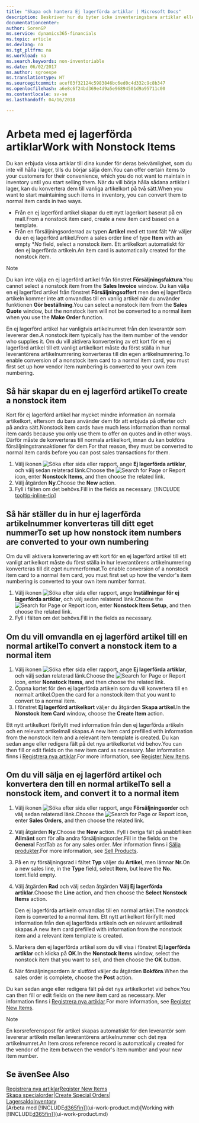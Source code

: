 ```yaml
---
title: "Skapa och hantera Ej lagerförda artiklar | Microsoft Docs"
description: Beskriver hur du byter icke inventeringsbara artiklar eller artiklar som inte finns kvar i lagret.
documentationcenter: 
author: SorenGP
ms.service: dynamics365-financials
ms.topic: article
ms.devlang: na
ms.tgt_pltfrm: na
ms.workload: na
ms.search.keywords: non-inventoriable
ms.date: 06/02/2017
ms.author: sgroespe
ms.translationtype: HT
ms.sourcegitcommit: acef03f32124c5983846bc6ed0c4d332c9c8b347
ms.openlocfilehash: a6e8c6f24bd369e4d9a5e96894501d9a95711c00
ms.contentlocale: sv-se
ms.lasthandoff: 04/16/2018

---
```

# <a name="work-with-nonstock-items"></a><span data-ttu-id="d2671-103">Arbeta med ej lagerförda artiklar</span><span class="sxs-lookup"><span data-stu-id="d2671-103">Work with Nonstock Items</span></span>
<span data-ttu-id="d2671-104">Du kan erbjuda vissa artiklar till dina kunder för deras bekvämlighet, som du inte vill hålla i lager, tills du börjar sälja dem.</span><span class="sxs-lookup"><span data-stu-id="d2671-104">You can offer certain items to your customers for their convenience, which you do not want to maintain in inventory until you start selling them.</span></span> <span data-ttu-id="d2671-105">När du vill börja hålla sådana artiklar i lager, kan du konvertera dem till vanliga artikelkort på två sätt.</span><span class="sxs-lookup"><span data-stu-id="d2671-105">When you want to start maintaining such items in inventory, you can convert them to normal item cards in two ways.</span></span>

* <span data-ttu-id="d2671-106">Från en ej lagerförd artikel skapar du ett nytt lagerkort baserat på en mall.</span><span class="sxs-lookup"><span data-stu-id="d2671-106">From a nonstock item card, create a new item card based on a template.</span></span>
* <span data-ttu-id="d2671-107">Från en försäljningsorderrad av typen **Artikel** med ett tomt fält \**Nr* väljer du en ej lagerförd artikel.</span><span class="sxs-lookup"><span data-stu-id="d2671-107">From a sales order line of type **Item** with an empty \**No* field, select a nonstock item.</span></span> <span data-ttu-id="d2671-108">Ett artikelkort automatiskt för den ej lagerförda artikeln.</span><span class="sxs-lookup"><span data-stu-id="d2671-108">An item card is automatically created for the nonstock item.</span></span>

> [!NOTE]  
>   <span data-ttu-id="d2671-109">Du kan inte välja en ej lagerförd artikel från fönstret **Försäljningsfaktura**.</span><span class="sxs-lookup"><span data-stu-id="d2671-109">You cannot select a nonstock item from the **Sales Invoice** window.</span></span> <span data-ttu-id="d2671-110">Du kan välja en ej lagerförd artikel från fönstret **Försäljningsoffert** men den ej lagerförda artikeln kommer inte att omvandlas till en vanlig artikel när du använder funktionen **Gör beställning**.</span><span class="sxs-lookup"><span data-stu-id="d2671-110">You can select a nonstock item from the **Sales Quote** window, but the nonstock item will not be converted to a normal item when you use the **Make Order** function.</span></span>

<span data-ttu-id="d2671-111">En ej lagerförd artikel har vanligtvis artikelnumret från den leverantör som levererar den.</span><span class="sxs-lookup"><span data-stu-id="d2671-111">A nonstock item typically has the item number of the vendor who supplies it.</span></span> <span data-ttu-id="d2671-112">Om du vill aktivera konvertering av ett kort för en ej lagerförd artikel till ett vanligt artikelkort måste du först ställa in hur leverantörens artikelnumrering konverteras till din egen artikelnumrering.</span><span class="sxs-lookup"><span data-stu-id="d2671-112">To enable conversion of a nonstock item card to a normal item card, you must first set up how vendor item numbering is converted to your own item numbering.</span></span>   

## <a name="to-create-a-nonstock-item"></a><span data-ttu-id="d2671-113">Så här skapar du en ej lagerförd artikel</span><span class="sxs-lookup"><span data-stu-id="d2671-113">To create a nonstock item</span></span>
<span data-ttu-id="d2671-114">Kort för ej lagerförd artikel har mycket mindre information än normala artikelkort, eftersom du bara använder dem för att erbjuda på offerter och på andra sätt.</span><span class="sxs-lookup"><span data-stu-id="d2671-114">Nonstock item cards have much less information than normal item cards because you only use them to offer on quotes and in other ways.</span></span> <span data-ttu-id="d2671-115">Därför måste de konverteras till normala artikelkort, innan du kan bokföra försäljningstransaktioner för dem.</span><span class="sxs-lookup"><span data-stu-id="d2671-115">For that reason, they must be converted to normal item cards before you can post sales transactions for them.</span></span>

1. <span data-ttu-id="d2671-116">Välj ikonen ![Söka efter sida eller rapport](media/ui-search/search_small.png "Ikonen Söka efter sida eller rapport"), ange **Ej lagerförda artiklar**, och välj sedan relaterad länk.</span><span class="sxs-lookup"><span data-stu-id="d2671-116">Choose the ![Search for Page or Report](media/ui-search/search_small.png "Search for Page or Report icon") icon, enter **Nonstock Items**, and then choose the related link.</span></span>
2. <span data-ttu-id="d2671-117">Välj åtgärden **Ny**.</span><span class="sxs-lookup"><span data-stu-id="d2671-117">Choose the **New** action.</span></span>
3. <span data-ttu-id="d2671-118">Fyll i fälten om det behövs.</span><span class="sxs-lookup"><span data-stu-id="d2671-118">Fill in the fields as necessary.</span></span> [!INCLUDE [tooltip-inline-tip](includes/tooltip-inline-tip_md.md)]

## <a name="to-set-up-how-nonstock-item-numbers-are-converted-to-your-own-numbering"></a><span data-ttu-id="d2671-119">Så här ställer du in hur ej lagerförda artikelnummer konverteras till ditt eget nummer</span><span class="sxs-lookup"><span data-stu-id="d2671-119">To set up how nonstock item numbers are converted to your own numbering</span></span>
<span data-ttu-id="d2671-120">Om du vill aktivera konvertering av ett kort för en ej lagerförd artikel till ett vanligt artikelkort måste du först ställa in hur leverantörens artikelnumrering konverteras till dit eget nummerformat.</span><span class="sxs-lookup"><span data-stu-id="d2671-120">To enable conversion of a nonstock item card to a normal item card, you must first set up how the vendor's item numbering is converted to your own item number format.</span></span>

1. <span data-ttu-id="d2671-121">Välj ikonen ![Söka efter sida eller rapport](media/ui-search/search_small.png "Ikonen Söka efter sida eller rapport"), ange **Inställningar för ej lagerförda artiklar**, och välj sedan relaterad länk.</span><span class="sxs-lookup"><span data-stu-id="d2671-121">Choose the ![Search for Page or Report](media/ui-search/search_small.png "Search for Page or Report icon") icon, enter **Nonstock Item Setup**, and then choose the related link.</span></span>
2. <span data-ttu-id="d2671-122">Fyll i fälten om det behövs.</span><span class="sxs-lookup"><span data-stu-id="d2671-122">Fill in the fields as necessary.</span></span>

## <a name="to-convert-a-nonstock-item-to-a-normal-item"></a><span data-ttu-id="d2671-123">Om du vill omvandla en ej lagerförd artikel till en normal artikel</span><span class="sxs-lookup"><span data-stu-id="d2671-123">To convert a nonstock item to a normal item</span></span>
1. <span data-ttu-id="d2671-124">Välj ikonen ![Söka efter sida eller rapport](media/ui-search/search_small.png "Ikonen Söka efter sida eller rapport"), ange **Ej lagerförda artiklar**, och välj sedan relaterad länk.</span><span class="sxs-lookup"><span data-stu-id="d2671-124">Choose the ![Search for Page or Report](media/ui-search/search_small.png "Search for Page or Report icon") icon, enter **Nonstock Items**, and then choose the related link.</span></span>
2. <span data-ttu-id="d2671-125">Öppna kortet för den ej lagerförda artikeln som du vill konvertera till en normalt artikel.</span><span class="sxs-lookup"><span data-stu-id="d2671-125">Open the card for a nonstock item that you want to convert to a normal item.</span></span>
3. <span data-ttu-id="d2671-126">I fönstret **Ej lagerförd artikelkort** väljer du åtgärden **Skapa artikel**.</span><span class="sxs-lookup"><span data-stu-id="d2671-126">In the **Nonstock Item Card** window, choose the **Create Item** action.</span></span>

<span data-ttu-id="d2671-127">Ett nytt artikelkort förifyllt med information från den ej lagerförda artikeln och en relevant artikelmall skapas.</span><span class="sxs-lookup"><span data-stu-id="d2671-127">A new item card prefilled with information from the nonstock item and a relevant item template is created.</span></span> <span data-ttu-id="d2671-128">Du kan sedan ange eller redigera fält på det nya artikelkortet vid behov.</span><span class="sxs-lookup"><span data-stu-id="d2671-128">You can then fill or edit fields on the new item card as necessary.</span></span> <span data-ttu-id="d2671-129">Mer information finns i [Registrera nya artiklar](inventory-how-register-new-items.md).</span><span class="sxs-lookup"><span data-stu-id="d2671-129">For more information, see [Register New Items](inventory-how-register-new-items.md).</span></span>

## <a name="to-sell-a-nonstock-item-and-convert-it-to-a-normal-item"></a><span data-ttu-id="d2671-130">Om du vill sälja en ej lagerförd artikel och konvertera den till en normal artikel</span><span class="sxs-lookup"><span data-stu-id="d2671-130">To sell a nonstock item, and convert it to a normal item</span></span>
1. <span data-ttu-id="d2671-131">Välj ikonen ![Söka efter sida eller rapport](media/ui-search/search_small.png "Ikonen Söka efter sida eller rapport"), ange **Försäljningsorder** och välj sedan relaterad länk.</span><span class="sxs-lookup"><span data-stu-id="d2671-131">Choose the ![Search for Page or Report](media/ui-search/search_small.png "Search for Page or Report icon") icon, enter **Sales Orders**, and then choose the related link.</span></span>
2. <span data-ttu-id="d2671-132">Välj åtgärden **Ny**.</span><span class="sxs-lookup"><span data-stu-id="d2671-132">Choose the **New** action.</span></span> <span data-ttu-id="d2671-133">Fyll i övriga fält på snabbfliken **Allmänt** som för alla andra försäljningsorder.</span><span class="sxs-lookup"><span data-stu-id="d2671-133">Fill in the fields on the **General** FastTab as for any sales order.</span></span> <span data-ttu-id="d2671-134">Mer information finns i [Sälja produkter](sales-how-sell-products.md).</span><span class="sxs-lookup"><span data-stu-id="d2671-134">For more information, see [Sell Products](sales-how-sell-products.md).</span></span>
3. <span data-ttu-id="d2671-135">På en ny försäljningsrad i fältet **Typ** väljer du **Artikel**, men lämnar **Nr.**</span><span class="sxs-lookup"><span data-stu-id="d2671-135">On a new sales line, in the **Type** field, select **Item**, but leave the **No.**</span></span> <span data-ttu-id="d2671-136">tomt.</span><span class="sxs-lookup"><span data-stu-id="d2671-136">field empty.</span></span>
4. <span data-ttu-id="d2671-137">Välj åtgärden **Rad** och välj sedan åtgärden **Välj Ej lagerförda artiklar**.</span><span class="sxs-lookup"><span data-stu-id="d2671-137">Choose the **Line** action, and then choose the **Select Nonstock Items** action.</span></span>

    <span data-ttu-id="d2671-138">Den ej lagerförda artikeln omvandlas till en normal artikel.</span><span class="sxs-lookup"><span data-stu-id="d2671-138">The nonstock item is converted to a normal item.</span></span> <span data-ttu-id="d2671-139">Ett nytt artikelkort förifyllt med information från den ej lagerförda artikeln och en relevant artikelmall skapas.</span><span class="sxs-lookup"><span data-stu-id="d2671-139">A new item card prefilled with information from the nonstock item and a relevant item template is created.</span></span>
5. <span data-ttu-id="d2671-140">Markera den ej lagerförda artikel som du vill visa i fönstret **Ej lagerförda artiklar** och klicka på **OK**.</span><span class="sxs-lookup"><span data-stu-id="d2671-140">In the **Nonstock Items** window, select the nonstock item that you want to sell, and then choose the **OK** button.</span></span>
6. <span data-ttu-id="d2671-141">När försäljningsordern är slutförd väljer du åtgärden **Bokföra**.</span><span class="sxs-lookup"><span data-stu-id="d2671-141">When the sales order is complete, choose the **Post** action.</span></span>

<span data-ttu-id="d2671-142">Du kan sedan ange eller redigera fält på det nya artikelkortet vid behov.</span><span class="sxs-lookup"><span data-stu-id="d2671-142">You can then fill or edit fields on the new item card as necessary.</span></span> <span data-ttu-id="d2671-143">Mer information finns i [Registrera nya artiklar](inventory-how-register-new-items.md).</span><span class="sxs-lookup"><span data-stu-id="d2671-143">For more information, see [Register New Items](inventory-how-register-new-items.md).</span></span>

> [!NOTE]  
>   <span data-ttu-id="d2671-144">En korsreferenspost för artikel skapas automatiskt för den leverantör som levererar artikeln mellan leverantörens artikelnummer och det nya artikelnumret.</span><span class="sxs-lookup"><span data-stu-id="d2671-144">An Item cross reference record is automatically created for the vendor of the item between the vendor's item number and your new item number.</span></span>

## <a name="see-also"></a><span data-ttu-id="d2671-145">Se även</span><span class="sxs-lookup"><span data-stu-id="d2671-145">See Also</span></span>
[<span data-ttu-id="d2671-146">Registrera nya artiklar</span><span class="sxs-lookup"><span data-stu-id="d2671-146">Register New Items</span></span>](inventory-how-register-new-items.md)  
<span data-ttu-id="d2671-147">[Skapa specialorder](sales-how-to-create-special-orders.md)|</span><span class="sxs-lookup"><span data-stu-id="d2671-147">[Create Special Orders](sales-how-to-create-special-orders.md)|</span></span>  
[<span data-ttu-id="d2671-148">Lagersaldo</span><span class="sxs-lookup"><span data-stu-id="d2671-148">Inventory</span></span>](inventory-manage-inventory.md)  
<span data-ttu-id="d2671-149">[Arbeta med [!INCLUDE[d365fin](includes/d365fin_md.md)]](ui-work-product.md)</span><span class="sxs-lookup"><span data-stu-id="d2671-149">[Working with [!INCLUDE[d365fin](includes/d365fin_md.md)]](ui-work-product.md)</span></span>

